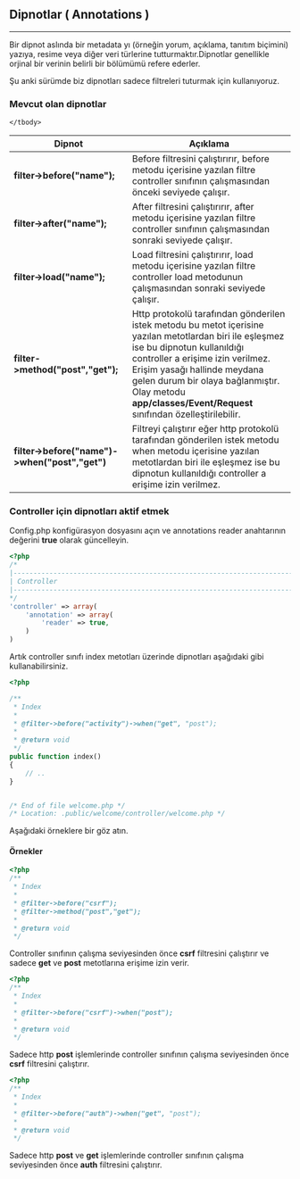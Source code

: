 
## Dipnotlar ( Annotations )

------

Bir dipnot aslında bir metadata yı (örneğin yorum,  açıklama, tanıtım biçimini) yazıya, resime veya diğer veri türlerine tutturmaktır.Dipnotlar genellikle orjinal bir verinin belirli bir bölümümü refere ederler. 

Şu anki sürümde biz dipnotları sadece filtreleri tuturmak için kullanıyoruz.

### Mevcut olan dipnotlar

<table>
    <thead>
        <tr>
            <th>Dipnot</th>    
            <th>Açıklama</th>
        </tr>
    </thead>
    <tbody>
        <tr>
            <td><b>filter->before("name");</b></td>
            <td>Before filtresini çalıştırırır, before metodu içerisine yazılan filtre controller sınıfının çalışmasından önceki seviyede çalışır.</td>
        </tr>
        <tr>
            <td><b>filter->after("name");</b></td>
            <td>After filtresini çalıştırırır, after metodu içerisine yazılan filtre controller sınıfının çalışmasından sonraki seviyede çalışır.</td>
        </tr>
        <tr>
            <td><b>filter->load("name");</b></td>
            <td>Load filtresini çalıştırırır, load metodu içerisine yazılan filtre controller load metodunun çalışmasından sonraki seviyede çalışır.</td>
        </tr>
        <tr>
            <td><b>filter->method("post","get");</b></td>
            <td>Http protokolü tarafından gönderilen istek metodu bu metot içerisine yazılan metotlardan biri ile eşleşmez ise bu dipnotun kullanıldığı controller a erişime izin verilmez. Erişim yasağı hallinde meydana gelen durum bir olaya bağlanmıştır. Olay metodu <b>app/classes/Event/Request</b> sınıfından özelleştirilebilir.</td>
        </tr>
         <tr>
            <td><b>filter->before("name")->when("post","get")</b></td>
            <td>Filtreyi çalıştırır eğer http protokolü tarafından gönderilen istek metodu when metodu içerisine yazılan metotlardan biri ile eşleşmez ise bu dipnotun kullanıldığı controller a erişime izin verilmez.</td>
        </tr>

    </tbody>
</table>

### Controller için dipnotları aktif etmek

Config.php konfigürasyon dosyasını açın ve annotations reader anahtarının değerini <b>true</b> olarak güncelleyin.

```php
<?php
/*
|--------------------------------------------------------------------------
| Controller
|--------------------------------------------------------------------------
*/
'controller' => array(
    'annotation' => array(
        'reader' => true,
    )
)
```

Artık controller sınıfı index metotları üzerinde dipnotları aşağıdaki gibi kullanabilirsiniz.

```php
<?php

/**
 * Index
 *
 * @filter->before("activity")->when("get", "post");
 * 
 * @return void
 */
public function index()
{
    // ..
}


/* End of file welcome.php */
/* Location: .public/welcome/controller/welcome.php */
```

Aşağıdaki örneklere bir göz atın.


#### Örnekler

```php
<?php
/**
 * Index
 *
 * @filter->before("csrf");
 * @filter->method("post","get");
 *
 * @return void
 */
```

Controller sınıfının çalışma seviyesinden önce <b>csrf</b> filtresini çalıştırır ve sadece <b>get</b> ve <b>post</b> metotlarına erişime izin verir.

```php
<?php
/**
 * Index
 *
 * @filter->before("csrf")->when("post");
 * 
 * @return void
 */
```

Sadece http <b>post</b> işlemlerinde controller sınıfının çalışma seviyesinden önce <b>csrf</b> filtresini çalıştırır.


```php
<?php
/**
 * Index
 *
 * @filter->before("auth")->when("get", "post");
 *
 * @return void
 */
```

Sadece http <b>post</b> ve <b>get</b> işlemlerinde controller sınıfının çalışma seviyesinden önce <b>auth</b> filtresini çalıştırır.
